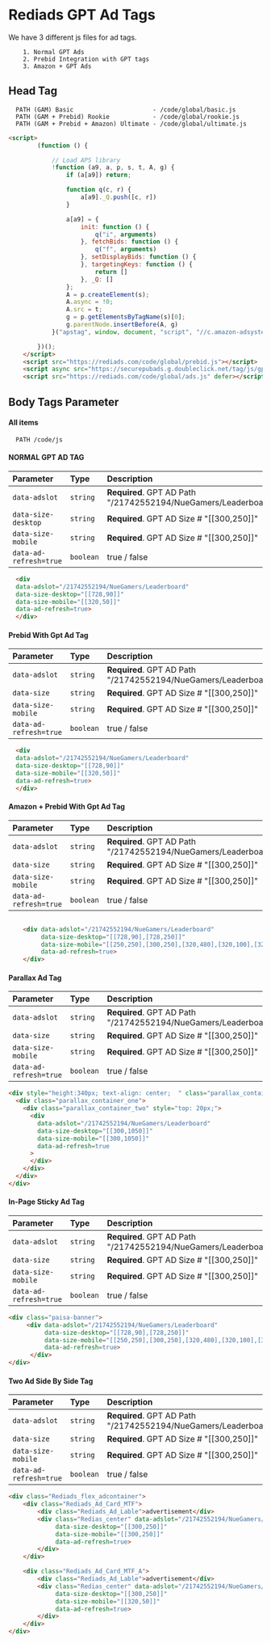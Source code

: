 
# Rediads GPT Ad Tags

We have 3 different js files for ad tags.

        1. Normal GPT Ads
        2. Prebid Integration with GPT tags
        3. Amazon + GPT Ads



## Head Tag

```http
  PATH (GAM) Basic                      - /code/global/basic.js
  PATH (GAM + Prebid) Rookie            - /code/global/rookie.js
  PATH (GAM + Prebid + Amazon) Ultimate - /code/global/ultimate.js
```

```html
<script>
        (function () {

            // Load APS library
            !function (a9, a, p, s, t, A, g) {
                if (a[a9]) return;

                function q(c, r) {
                    a[a9]._Q.push([c, r])
                }

                a[a9] = {
                    init: function () {
                        q("i", arguments)
                    }, fetchBids: function () {
                        q("f", arguments)
                    }, setDisplayBids: function () {
                    }, targetingKeys: function () {
                        return []
                    }, _Q: []
                };
                A = p.createElement(s);
                A.async = !0;
                A.src = t;
                g = p.getElementsByTagName(s)[0];
                g.parentNode.insertBefore(A, g)
            }("apstag", window, document, "script", "//c.amazon-adsystem.com/aax2/apstag.js");

        })();
    </script>
    <script src="https://rediads.com/code/global/prebid.js"></script>
    <script async src="https://securepubads.g.doubleclick.net/tag/js/gpt.js"></script>
    <script src="https://rediads.com/code/global/ads.js" defer></script>
```

## Body Tags Parameter

#### All items

```http
  PATH /code/js
```

#### NORMAL GPT AD TAG

| Parameter | Type     | Description                |
| :-------- | :------- | :------------------------- |
| `data-adslot` | `string` | **Required**. GPT AD Path "/21742552194/NueGamers/Leaderboard" |
| `data-size-desktop` | `string` | **Required**. GPT AD Size # "[[300,250]]"|
| `data-size-mobile` | `string` | **Required**. GPT AD Size # "[[300,250]]"|
| `data-ad-refresh=true` | `boolean` | true / false |

```html
  <div 
  data-adslot="/21742552194/NueGamers/Leaderboard" 
  data-size-desktop="[[728,90]]" 
  data-size-mobile="[[320,50]]"
  data-ad-refresh=true>
  </div>
```

#### Prebid With Gpt Ad Tag

| Parameter              | Type      | Description                                                    |
|:-----------------------|:----------|:---------------------------------------------------------------|
| `data-adslot`          | `string`  | **Required**. GPT AD Path "/21742552194/NueGamers/Leaderboard" |
| `data-size`            | `string`  | **Required**. GPT AD Size # "[[300,250]]"                      |
| `data-size-mobile`     | `string`  | **Required**. GPT AD Size # "[[300,250]]"                      |
| `data-ad-refresh=true` | `boolean` | true / false                                                   |

```html
  <div 
  data-adslot="/21742552194/NueGamers/Leaderboard" 
  data-size-desktop="[[728,90]]" 
  data-size-mobile="[[320,50]]"
  data-ad-refresh=true>
  </div>
```


#### Amazon + Prebid With Gpt Ad Tag

| Parameter              | Type      | Description                                                    |
|:-----------------------|:----------|:---------------------------------------------------------------|
| `data-adslot`          | `string`  | **Required**. GPT AD Path "/21742552194/NueGamers/Leaderboard" |
| `data-size`            | `string`  | **Required**. GPT AD Size # "[[300,250]]"                      |
| `data-size-mobile`     | `string`  | **Required**. GPT AD Size # "[[300,250]]"                      |
| `data-ad-refresh=true` | `boolean` | true / false                                                   |

```html

    <div data-adslot="/21742552194/NueGamers/Leaderboard"
         data-size-desktop="[[728,90],[728,250]]" 
         data-size-mobile="[[250,250],[300,250],[320,480],[320,100],[320,50]]"
         data-ad-refresh=true>
    </div>

```

#### Parallax Ad Tag

| Parameter              | Type      | Description                                                    |
|:-----------------------|:----------|:---------------------------------------------------------------|
| `data-adslot`          | `string`  | **Required**. GPT AD Path "/21742552194/NueGamers/Leaderboard" |
| `data-size`            | `string`  | **Required**. GPT AD Size # "[[300,250]]"                      |
| `data-size-mobile`     | `string`  | **Required**. GPT AD Size # "[[300,250]]"                      |
| `data-ad-refresh=true` | `boolean` | true / false                                                   |

```html  
<div style="height:340px; text-align: center;  " class="parallax_container">  
  <div class="parallax_container_one">  
    <div class="parallax_container_two" style="top: 20px;">  
      <div  
        data-adslot="/21742552194/NueGamers/Leaderboard"  
        data-size-desktop="[[300,1050]]"  
        data-size-mobile="[[300,1050]]"  
        data-ad-refresh=true  
      >  
      </div>  
    </div>  
  </div>  
</div>  
```

#### In-Page Sticky Ad Tag

| Parameter              | Type      | Description                                                    |
|:-----------------------|:----------|:---------------------------------------------------------------|
| `data-adslot`          | `string`  | **Required**. GPT AD Path "/21742552194/NueGamers/Leaderboard" |
| `data-size`            | `string`  | **Required**. GPT AD Size # "[[300,250]]"                      |
| `data-size-mobile`     | `string`  | **Required**. GPT AD Size # "[[300,250]]"                      |
| `data-ad-refresh=true` | `boolean` | true / false                                                   |

```html  
<div class="paisa-banner">  
	 <div data-adslot="/21742552194/NueGamers/Leaderboard" 
		  data-size-desktop="[[728,90],[728,250]]"         
		  data-size-mobile="[[250,250],[300,250],[320,480],[320,100],[320,50]]"  
		  data-ad-refresh=true>
	  </div>
</div> 
```




#### Two Ad Side By Side Tag

| Parameter              | Type      | Description                                                    |
|:-----------------------|:----------|:---------------------------------------------------------------|
| `data-adslot`          | `string`  | **Required**. GPT AD Path "/21742552194/NueGamers/Leaderboard" |
| `data-size`            | `string`  | **Required**. GPT AD Size # "[[300,250]]"                      |
| `data-size-mobile`     | `string`  | **Required**. GPT AD Size # "[[300,250]]"                      |
| `data-ad-refresh=true` | `boolean` | true / false                                                   |

```html  
<div class="Rediads_flex_adcontainer">
    <div class="Rediads_Ad_Card_MTF">
        <div class="Rediads_Ad_Lable">advertisement</div>
        <div class="Redias_center" data-adslot="/21742552194/NueGamers/MTF_1"
             data-size-desktop="[[300,250]]"
             data-size-mobile="[[300,250]]"
             data-ad-refresh=true>
        </div>
    </div>

    <div class="Rediads_Ad_Card_MTF_A">
        <div class="Rediads_Ad_Lable">advertisement</div>
        <div class="Redias_center" data-adslot="/21742552194/NueGamers/MTF_1"
             data-size-desktop="[[300,250]]"
             data-size-mobile="[[320,50]]"
             data-ad-refresh=true>
        </div>
    </div>
</div>
```
